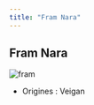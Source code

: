 ```yaml
---
title: "Fram Nara"
---
```


Fram Nara
---------

![fram](/images/stories/saga/gundamage/persos/fram.png)
- Origines : Veigan

